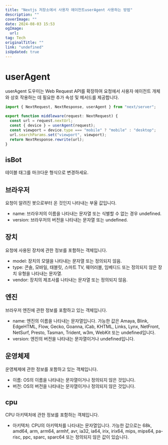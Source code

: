 ```yaml
---
title: "Nextjs 저장소에서 사용자 에이전트userAgent 사용하는 방법"
description: ""
coverImage: ""
date: 2024-08-03 15:53
ogImage: 
  url: 
tag: Tech
originalTitle: ""
link: "undefined"
isUpdated: true
---
```






# userAgent

userAgent 도우미는 Web Request API를 확장하여 요청에서 사용자 에이전트 개체와 상호 작용하는 데 필요한 추가 속성 및 메서드를 제공합니다.

```typescript
import { NextRequest, NextResponse, userAgent } from "next/server";

export function middleware(request: NextRequest) {
  const url = request.nextUrl;
  const { device } = userAgent(request);
  const viewport = device.type === "mobile" ? "mobile" : "desktop";
  url.searchParams.set("viewport", viewport);
  return NextResponse.rewrite(url);
}
```

## isBot

<div class="content-ad"></div>

테이블 태그를 마크다운 형식으로 변경하세요.

## 브라우저

요청이 알려진 봇으로부터 온 것인지 나타내는 부울 값입니다.

- name: 브라우저의 이름을 나타내는 문자열 또는 식별할 수 없는 경우 undefined.
- version: 브라우저의 버전을 나타내는 문자열 또는 undefined.

<div class="content-ad"></div>

## 장치

요청에 사용된 장치에 관한 정보를 포함하는 객체입니다.

- model: 장치의 모델을 나타내는 문자열 또는 정의되지 않음.
- type: 콘솔, 모바일, 태블릿, 스마트 TV, 웨어러블, 임베디드 또는 정의되지 않은 장치 유형을 나타내는 문자열.
- vendor: 장치의 제조사를 나타내는 문자열 또는 정의되지 않음.

## 엔진

<div class="content-ad"></div>

브라우저 엔진에 관한 정보를 포함하고 있는 객체입니다.

- name: 엔진의 이름을 나타내는 문자열입니다. 가능한 값은 Amaya, Blink, EdgeHTML, Flow, Gecko, Goanna, iCab, KHTML, Links, Lynx, NetFront, NetSurf, Presto, Tasman, Trident, w3m, WebKit 또는 undefined입니다.
- version: 엔진의 버전을 나타내는 문자열이거나 undefined입니다.

## 운영체제

운영체제에 관한 정보를 포함하고 있는 객체입니다.

<div class="content-ad"></div>

- 이름: OS의 이름을 나타내는 문자열이거나 정의되지 않은 것입니다.
- 버전: OS의 버전을 나타내는 문자열이거나 정의되지 않은 것입니다.

## cpu

CPU 아키텍처에 관한 정보를 포함하는 객체입니다.

- 아키텍처: CPU의 아키텍처를 나타내는 문자열입니다. 가능한 값으로는 68k, amd64, arm, arm64, armhf, avr, ia32, ia64, irix, irix64, mips, mips64, pa-risc, ppc, sparc, sparc64 또는 정의되지 않은 값이 있습니다.

<div class="content-ad"></div>
